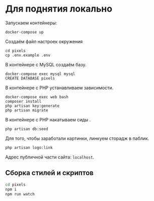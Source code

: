 # Для поднятия локально

Запускаем контейнеры:

```
docker-compose up
```

Создаём файл настроек окружения

```
cd pixels
cp .env.example .env
```

В контейнере с MySQL создаём базу.

```
docker-compose exec mysql mysql
CREATE DATABASE pixels
```

В контейнере с PHP устанавливаем зависимости.

```
docker-compose exec web bash
composer install
php artisan key:generate
php artisan migrate
```

В контейнере с PHP накатываем сиды .

```
php artisan db:seed
```

Для того, чтобы заработали картинки, линкуем сторадж в паблик.

```
php artisan logo:link
```

Адрес публичной части сайта: `localhost`.

## Сборка стилей и скриптов

```bash
cd pixels
npm i
npm run watch
```
